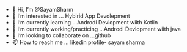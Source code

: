 - 👋 Hi, I’m @SayamSharm
- 👀 I’m interested in ... Hybirid App Devolepment
- 🌱 I’m currently learning ...Androdi Devlopment wiith Kotlin
- 🌱 I’m currently working/practicing ...Androdi Devlopment wiith java
- 💞️ I’m looking to collaborate on ...github
- 📫 How to reach me ... likedin profile- sayam sharma


